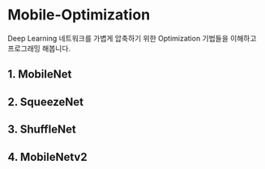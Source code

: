 # Mobile-Optimization
Deep Learning 네트워크를 가볍게 압축하기 위한 Optimization 기법들을 이해하고 프로그래밍 해봅니다.

## 1. MobileNet

## 2. SqueezeNet

## 3. ShuffleNet

## 4. MobileNetv2
